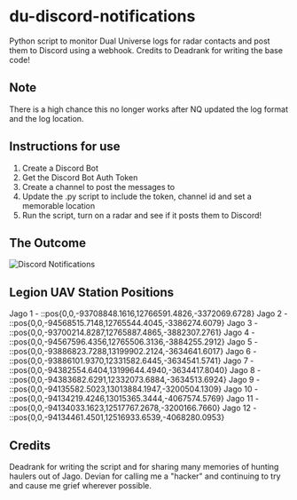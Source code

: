 # du-discord-notifications
Python script to monitor Dual Universe logs for radar contacts and post them to Discord using a webhook. Credits to Deadrank for writing the base code!

## Note
There is a high chance this no longer works after NQ updated the log format and the log location.

## Instructions for use
1. Create a Discord Bot
2. Get the Discord Bot Auth Token
3. Create a channel to post the messages to
4. Update the .py script to include the token, channel id and set a memorable location
5. Run the script, turn on a radar and see if it posts them to Discord!

## The Outcome
![Discord Notifications](https://i.imgur.com/pxaawNq.png)

## Legion UAV Station Positions
Jago 1 - ::pos{0,0,-93708848.1616,12766591.4826,-3372069.6728}
Jago 2 - ::pos{0,0,-94568515.7148,12765544.4045,-3386274.6079}
Jago 3 - ::pos{0,0,-93700214.8287,12765887.4865,-3882307.2761}
Jago 4 - ::pos{0,0,-94567596.4356,12765506.3136,-3884255.2912}
Jago 5 - ::pos{0,0,-93886823.7288,13199902.2124,-3634641.6017}
Jago 6 - ::pos{0,0,-93886101.9370,12331582.6445,-3634541.5741}
Jago 7 - ::pos{0,0,-94382554.6404,13199644.4940,-3634417.8040}
Jago 8 - ::pos{0,0,-94383682.6291,12332073.6884,-3634513.6924}
Jago 9 - ::pos{0,0,-94135582.5023,13013884.1947,-3200504.1309}
Jago 10 - ::pos{0,0,-94134219.4246,13015365.3444,-4067574.5769}
Jago 11 - ::pos{0,0,-94134033.1623,12517767.2678,-3200166.7660}
Jago 12 - ::pos{0,0,-94134461.4501,12516933.6539,-4068280.0953}

## Credits
Deadrank for writing the script and for sharing many memories of hunting haulers out of Jago.
Devian for calling me a "hacker" and continuing to try and cause me grief wherever possible.

